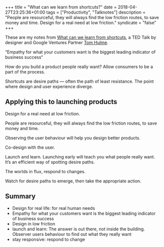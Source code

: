 +++
title = "What can we learn from shortcuts?"
date = 2018-04-27T23:25:36+01:00
tags = ["Productivity", "Talknotes"]
description = "People are resourceful, they will always find the low friction routes, to save money and time. Design for a real need at low friction."
syndicate = "false"
+++

These are my notes from [What can we learn from shortcuts](https://www.ted.com/talks/tom_hulme_what_can_we_learn_from_shortcuts), a TED Talk by designer and Google Ventures Partner [Tom Hulme](https://twitter.com/thulme).

“Empathy for what your customers want is the biggest leading indicator of business success“

How do you build a product people really want? Allow consumers to be a part of the process.

Shortcuts are desire paths — often the path of least resistance.
The point where design and user experience diverge.

## Applying this to launching products

Design for a real need at low friction.

People are resourceful, they will always find the low friction routes, to save money and time.

Observing the user behaviour will help you design better products.

Co-design with the user.

Launch and learn. Launching early will teach you what people really want. It’s an efficient way of spotting desire paths.

The worlds in flux, respond to changes.

Watch for desire paths to emerge, then take the appropriate action.

## Summary

- Design for real life: for real human needs
- Empathy for what your customers want is the biggest leading indicator of business success
- Design in low friction
- launch and learn: The answer is out there, not inside the building. Observer users behaviour to find out what they really want
- stay responsive: respond to change
